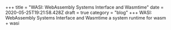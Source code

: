 +++
title = "WASI: WebAssembly Systems Interface and Wasmtime"
date = 2020-05-25T19:21:58.428Z
draft = true
category = "blog"
+++
WASI: WebAssembly Systems Interface and Wasmtime a system runtime for wasm + wasi 
